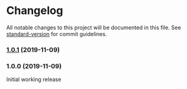 # Changelog

All notable changes to this project will be documented in this file. See [standard-version](https://github.com/conventional-changelog/standard-version) for commit guidelines.

### [1.0.1](https://github.com/therealwolf42/socketio-nuxt/compare/v0.1.1...v1.0.1) (2019-11-09)

### 1.0.0 (2019-11-09)

Initial working release
